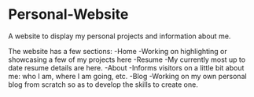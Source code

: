 # Personal-Website

A website to display my personal projects and information about me.

The website has a few sections:
-Home
    -Working on highlighting or showcasing a few of my projects here
-Resume
    -My currently most up to date resume details are here.
-About
    -Informs visitors on a little bit about me: who I am, where I am going, etc.
-Blog
    -Working on my own personal blog from scratch so as to develop the skills to create one.
